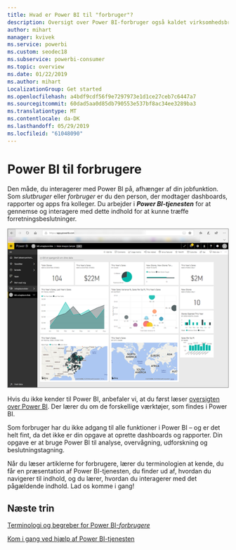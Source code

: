 ```yaml
---
title: Hvad er Power BI til "forbruger"?
description: Oversigt over Power BI-forbruger også kaldet virksomhedsbruger også kaldet slutbruger.
author: mihart
manager: kvivek
ms.service: powerbi
ms.custom: seodec18
ms.subservice: powerbi-consumer
ms.topic: overview
ms.date: 01/22/2019
ms.author: mihart
LocalizationGroup: Get started
ms.openlocfilehash: a4bdf9cdf56f9e7297973e1d1ce27ceb7c6447a7
ms.sourcegitcommit: 60dad5aa0d85db790553e537bf8ac34ee3289ba3
ms.translationtype: MT
ms.contentlocale: da-DK
ms.lasthandoff: 05/29/2019
ms.locfileid: "61048090"
---
```

<!-- fold this topic into existing topics -->
# <a name="power-bi-for-consumers"></a>Power BI til forbrugere
Den måde, du interagerer med Power BI på, afhænger af din jobfunktion. Som *slutbruger* eller *forbruger* er du den person, der modtager dashboards, rapporter og apps fra kolleger. Du arbejder i ***Power BI-tjenesten*** for at gennemse og interagere med dette indhold for at kunne træffe forretningsbeslutninger.

![Power BI-dashboard](media/end-user-consumer/power-bi-service.png)

Hvis du ikke kender til Power BI, anbefaler vi, at du først læser [oversigten over Power BI](../power-bi-overview.md). Der lærer du om de forskellige værktøjer, som findes i Power BI.

Som forbruger har du ikke adgang til alle funktioner i Power BI – og er det helt fint, da det ikke er din opgave at oprette dashboards og rapporter. Din opgave er at bruge Power BI til analyse, overvågning, udforskning og beslutningstagning.

Når du læser artiklerne for forbrugere, lærer du terminologien at kende, du får en præsentation af Power BI-tjenesten, du finder ud af, hvordan du navigerer til indhold, og du lærer, hvordan du interagerer med det pågældende indhold.  Lad os komme i gang!

## <a name="next-steps"></a>Næste trin

[Terminologi og begreber for Power BI-*forbrugere*](end-user-basic-concepts.md)

<!-- [Get started guide for *consumers*] -->
[Kom i gang ved hjælp af Power BI-tjenesten](../service-get-started.md)

